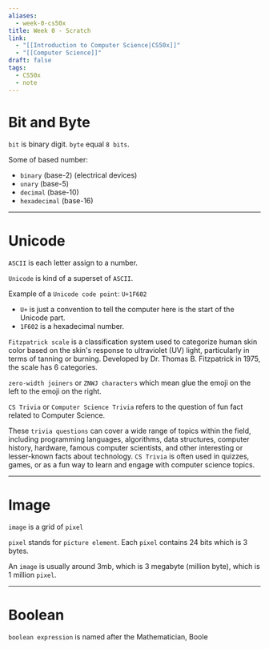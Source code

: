 ```yaml
---
aliases:
  - week-0-cs50x
title: Week 0 - Scratch
link:
  - "[[Introduction to Computer Science|CS50x]]"
  - "[[Computer Science]]"
draft: false
tags:
  - CS50x
  - note
---
```

# Bit and Byte

`bit` is binary digit.
`byte` equal `8 bits`.

Some of based number:
+ `binary` (base-2) (electrical devices)
+ `unary` (base-5)
+ `decimal` (base-10)
+ `hexadecimal` (base-16)

---
# Unicode

`ASCII` is each letter assign to a number.

`Unicode` is kind of a superset of `ASCII`.

Example of a `Unicode code point`: `U+1F602`
+ `U+` is just a convention to tell the computer here is the start of the Unicode part.
+ `1F602` is a hexadecimal number.

`Fitzpatrick scale` is a classification system used to categorize human skin color based on the skin's response to ultraviolet (UV) light, particularly in terms of tanning or burning. Developed by Dr. Thomas B. Fitzpatrick in 1975, the scale has 6 categories.

`zero-width joiners` or `ZNWJ characters` which mean glue the emoji on the left to the emoji on the right.

`CS Trivia` or `Computer Science Trivia` refers to the question of fun fact related to Computer Science.

These `trivia questions` can cover a wide range of topics within the field, including programming languages, algorithms, data structures, computer history, hardware, famous computer scientists, and other interesting or lesser-known facts about technology. `CS Trivia` is often used in quizzes, games, or as a fun way to learn and engage with computer science topics.

---
# Image

`image` is a grid of `pixel`

`pixel` stands for `picture element`. Each `pixel` contains 24 bits which is 3 bytes.

An `image` is usually around 3mb, which is 3 megabyte (million byte), which is 1 million `pixel`.

---
# Boolean

`boolean expression` is named after the Mathematician, Boole